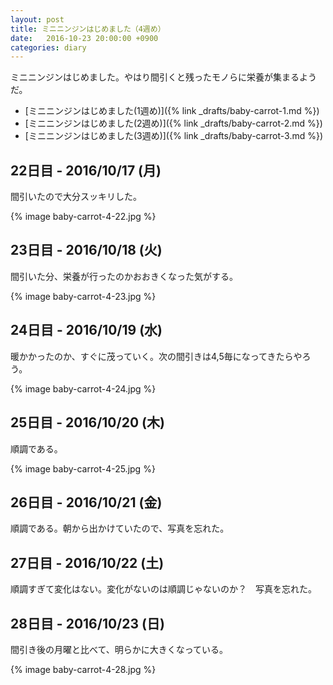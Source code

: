 ```yaml
---
layout: post
title: ミニニンジンはじめました（4週め）
date:   2016-10-23 20:00:00 +0900
categories: diary
---
```


ミニニンジンはじめました。やはり間引くと残ったモノらに栄養が集まるようだ。

- [ミニニンジンはじめました(1週め)]({% link _drafts/baby-carrot-1.md %})
- [ミニニンジンはじめました(2週め)]({% link _drafts/baby-carrot-2.md %})
- [ミニニンジンはじめました(3週め)]({% link _drafts/baby-carrot-3.md %})

## 22日目 - 2016/10/17 (月)
間引いたので大分スッキリした。

{% image baby-carrot-4-22.jpg %}

## 23日目 - 2016/10/18 (火)
間引いた分、栄養が行ったのかおおきくなった気がする。

{% image baby-carrot-4-23.jpg %}

## 24日目 - 2016/10/19 (水)
暖かかったのか、すぐに茂っていく。次の間引きは4,5毎になってきたらやろう。

{% image baby-carrot-4-24.jpg %}

## 25日目 - 2016/10/20 (木)
順調である。

{% image baby-carrot-4-25.jpg %}

## 26日目 - 2016/10/21 (金)
順調である。朝から出かけていたので、写真を忘れた。

## 27日目 - 2016/10/22 (土)
順調すぎて変化はない。変化がないのは順調じゃないのか？　写真を忘れた。

## 28日目 - 2016/10/23 (日)
間引き後の月曜と比べて、明らかに大きくなっている。

{% image baby-carrot-4-28.jpg %}


